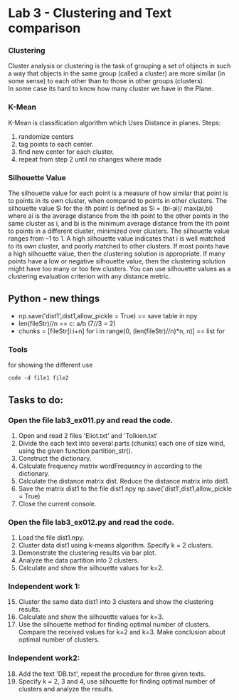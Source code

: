 # Lab 3 - Clustering and Text comparison
### Clustering
Cluster analysis or clustering is the task of grouping a set of objects in such a way that objects in the same group (called a cluster) are more similar (in some sense) to each other than to those in other groups (clusters).\
In some case its hard to know how many cluster we have in the Plane.

### K-Mean
K-Mean is classification algorithm which Uses Distance in planes.
Steps:
1. randomize centers
2. tag points to each center.
3. find new center for each cluster.
4. repeat from step 2 until no changes where made

### Silhouette Value
The silhouette value for each point is a measure of how similar that point is to points in its own cluster, when compared to points in other clusters. The silhouette value Si for the ith point is defined as
Si = (bi-ai)/ max(ai,bi)
where ai is the average distance from the ith point to the other points in the same cluster as i, and bi is the minimum average distance from the ith point to points in a different cluster, minimized over clusters.
The silhouette value ranges from –1 to 1. A high silhouette value indicates that i is well matched to its own cluster, and poorly matched to other clusters. If most points have a high silhouette value, then the clustering solution is appropriate. If many points have a low or negative silhouette value, then the clustering solution might have too many or too few clusters. You can use silhouette values as a clustering evaluation criterion with any distance metric. 

## Python - new things
* np.save('dist1',dist1,allow_pickle = True) == save table in npy
* len(fileStr)//n == c: a/b (7//3 = 2)
* chunks = [fileStr[i:i+n] for i in range(0, (len(fileStr)//n)*n, n)] == list for

### Tools 
for showing the different use
```
code -d file1 file2
```

## Tasks to do:
### Open the file lab3\_ex011.py and read the code. 
1. Open and read 2 files 'Eliot.txt' and 'Tolkien.txt' 
2. Divide the each text into several parts (chunks) each one of size wind, using the given function partition\_str(). 
3. Construct the dictionary.
4. Calculate frequency matrix wordFrequency in according to the dictionary. 
5. Calculate the distance matrix dist. Reduce the distance matrix into dist1. 
6. Save the matrix dist1 to the file dist1.npy np.save('dist1',dist1,allow\_pickle = True) 
7. Close the current console. 

### Open the file lab3\_ex012.py and read the code. 
1. Load the file dist1.npy. 
2. Cluster data dist1 using k-means algorithm. Specify k = 2 clusters. 
3. Demonstrate the clustering results via bar plot. 
4. Analyze the data partition into 2 clusters. 
5. Calculate and show the silhouette values for k=2. 

### Independent work 1:
15.	Cluster the same data dist1 into 3 clusters and show the clustering results.
16.	Calculate and show the silhouette values for k=3. 
17.	Use the silhouette method for finding optimal number of clusters. Compare the received values for k=2 and k=3. Make conclusion about optimal number of clusters. 

### Independent work2: 
18.	Add the text 'DB.txt', repeat the procedure for three given texts. 
19.	Specify k = 2, 3 and 4, use silhouette for finding optimal number of clusters and analyze the results.  
